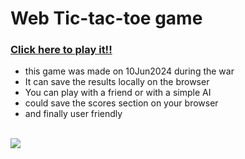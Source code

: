 <h1>Web Tic-tac-toe game </h1>
<h3><a href="https://hananmoalnakhal.github.io/XO-Tic-Tac-Toe_using_JQuery/">Click here to play it!!</a></h3>
<ul><li>
  this game was made on 10Jun2024 during the war 
</li>
  <li> It can save the results locally on the browser </li>
  <li> You can play with a friend or with a simple AI </li>
  <li>could save the scores section on your browser</li>
  <li> and finally user friendly </li>
  
</ul>
<br>
<img src="https://github.com/user-attachments/assets/39c3c687-98f2-4dfd-b667-b29cb1993448">
